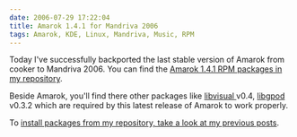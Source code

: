 ```yaml
---
date: 2006-07-29 17:22:04
title: Amarok 1.4.1 for Mandriva 2006
tags: Amarok, KDE, Linux, Mandriva, Music, RPM
---
```


Today I've successfully backported the last stable version of Amarok from
cooker to Mandriva 2006. You can find the [Amarok 1.4.1 RPM packages in my
repository](https://github.com/kdeldycke/mandriva-specs).

Beside Amarok, you'll find there other packages like [libvisual
](https://web.archive.org/web/20061029133304/https://localhost.nl/~synap/libvisual/)
v0.4, [libgpod](https://www.gtkpod.org/libgpod.html) v0.3.2 which are required
by this latest release of Amarok to work properly.

To [install packages from my repository, take a look at my previous
posts](https://kevin.deldycke.com/2006/04/new-repository-for-mandriva-2006/).
